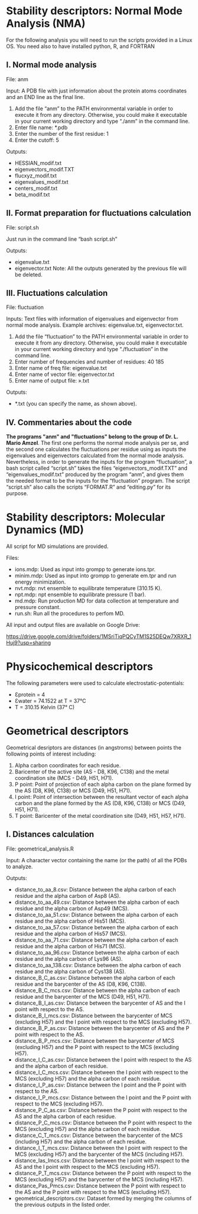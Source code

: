 # Stability descriptors: Normal Mode Analysis (NMA)

For the following analysis you will need to run the scripts provided in a Linux OS. You need also to have installed python, R, and FORTRAN

## I.	Normal mode analysis

File: anm

Input: A PDB file with just information about the protein atoms coordinates and an END line as the final line.

1.	Add the file “anm” to the PATH environmental variable in order to execute it from any directory. Otherwise, you could make it executable in your current working directory and type “./anm” in the command line.
2.	Enter file name: *.pdb
3.	Enter the number of the first residue: 1
4.	Enter the cutoff: 5
 
Outputs: 
-	HESSIAN_modif.txt
-	eigenvectors_modif.TXT
-	flucxyz_modif.txt
-	eigenvalues_modif.txt
-	centers_modif.txt
-	beta_modif.txt

## II.	Format preparation for fluctuations calculation

File: script.sh 

Just run in the command line “bash script.sh”

Outputs:
-	eigenvalue.txt
-	eigenvector.txt
Note: All the outputs generated by the previous file will be deleted.

## III.	Fluctuations calculation

File: fluctuation

Inputs: Text files with information of eigenvalues and eigenvector from normal mode analysis. Example archives: eigenvalue.txt, eigenvector.txt.

1.	Add the file “fluctuation” to the PATH environmental variable in order to execute it from any directory. Otherwise, you could make it executable in your current working directory and type “./fluctuation” in the command line.
2.	Enter number of frequencies and number of residues: 40 185
3.	Enter name of freq file: eigenvalue.txt
4.	Enter name of vector file: eigenvector.txt 
5.	Enter name of output file: ».txt
 
Outputs: 
-	*.txt (you can specify the name, as shown above).

## IV.	Commentaries about the code

**The programs "anm" and "fluctuations" belong to the group of Dr. L. Mario Amzel**. The first one performs the normal mode analysis per se, and the second one calculates the fluctuations per residue using as inputs the eigenvalues and eigenvectors calculated from the normal mode analysis. Nevertheless, in order to generate the inputs for the program “fluctuation”, a bash script called “script.sh” takes the files “eigenvectors_modif.TXT” and “eigenvalues_modif.txt” produced by the program “anm”, and gives them the needed format to be the inputs for the “fluctuation” program. The script “script.sh” also calls the scripts “FORMAT.R” and “editing.py” for its purpose.

# Stability descriptors: Molecular Dynamics (MD)

All script for MD simulations are provided. 

Files:
 -	ions.mdp: Used as input into grompp to generate ions.tpr.
 - 	minim.mdp: Used as input into grompp to generate em.tpr and run energy minimization.
 -	nvt.mdp: nvt ensemble to equilibrate temperature (310.15 K). 	
 -	npt.mdp: npt ensemble to equilibrate pressure (1 bar).
 -	md.mdp: Run production MD for data collection at temperature and pressure constant.
 -	run.sh: Run all the procedures to perfom MD.
 
 All input and output files are available on Google Drive:
 
 https://drive.google.com/drive/folders/1MSriTiqPQCyTM1S25DEQw7XRXR_1Huj9?usp=sharing
 
# Physicochemical descriptors

The following parameters were used to calculate electrostatic-potentials:
- Ɛprotein = 4 
- Ɛwater = 74.1522 at T = 37°C
- T = 310.15 Kelvin (37° C)


# Geometrical descriptors

Geometrical desriptors are distances (in angstroms) between points the following points of interest including:

1. Alpha carbon coordinates for each residue.
2. Baricenter of the active site (AS - D8, K96, C138) and the metal coordination site (MCS - D49, H51, H71).
3. P point: Point of projection of each alpha carbon on the plane formed by the AS (D8, K96, C138) or MCS (D49, H51, H71).
4. I point: Point of intersection between the resultant vector of each alpha carbon and the plane formed by the AS (D8, K96, C138) or MCS (D49, H51, H71).
5. T point: Baricenter of the metal coordination site (D49, H51, H57, H71).

## I.	Distances calculation

File: geometrical_analysis.R

Input: A character vector containing the name (or the path) of all the PDBs to analyze.
 
Outputs: 

-	distance_to_aa_8.csv: Distance between the alpha carbon of each residue and the alpha carbon of Asp8 (AS).
-	distance_to_aa_49.csv: Distance between the alpha carbon of each residue and the alpha carbon of Asp49 (MCS).
-	distance_to_aa_51.csv: Distance between the alpha carbon of each residue and the alpha carbon of His51 (MCS).
-	distance_to_aa_57.csv: Distance between the alpha carbon of each residue and the alpha carbon of His57 (MCS).
-	distance_to_aa_71.csv: Distance between the alpha carbon of each residue and the alpha carbon of His71 (MCS).
-	distance_to_aa_96.csv: Distance between the alpha carbon of each residue and the alpha carbon of Lys96 (AS).
-	distance_to_aa_138.csv: Distance between the alpha carbon of each residue and the alpha carbon of Cys138 (AS).
-	distance_B_C_as.csv: Distance between the alpha carbon of each residue and the barycenter of the AS (D8, K96, C138).
-	distance_B_C_mcs.csv: Distance between the alpha carbon of each residue and the barycenter of the MCS (D49, H51, H71).
-	distance_B_I_as.csv: Distance between the barycenter of AS and the I point with respect to the AS.
-	distance_B_I_mcs.csv: Distance between the barycenter of MCS (excluding H57) and the I point with respect to the MCS (excluding H57).
-	distance_B_P_as.csv: Distance between the barycenter of AS and the P point with respect to the AS.
-	distance_B_P_mcs.csv: Distance between the barycenter of MCS (excluding H57) and the P point with respect to the MCS (excluding H57).
-	distance_I_C_as.csv: Distance between the I point with respect to the AS and the alpha carbon of each residue.
-	distance_I_C_mcs.csv: Distance between the I point with respect to the MCS (excluding H57) and the alpha carbon of each residue.
-	distance_I_P_as.csv: Distance between the I point and the P point with respect to the AS.
-	distance_I_P_mcs.csv: Distance between the I point and the P point with respect to the MCS (excluding H57).
-	distance_P_C_as.csv: Distance between the P point with respect to the AS and the alpha carbon of each residue.
-	distance_P_C_mcs.csv: Distance between the P point with respect to the MCS (excluding H57) and the alpha carbon of each residue.
-	distance_C_T_mcs.csv: Distance between the barycenter of the MCS (including H57) and the alpha carbon of each residue.
-	distance_I_T_mcs.csv: Distance between the I point with respect to the MCS (excluding H57) and the barycenter of the MCS (including H57).
-	distance_Ias_Imcs.csv: Distance between the I point with respect to the AS and the I point with respect to the MCS (excluding H57). 
-	distance_P_T_mcs.csv: Distance between the P point with respect to the MCS (excluding H57) and the barycenter of the MCS (including H57).
-	distance_Pas_Pmcs.csv: Distance between the P point with respect to the AS and the P point with respect to the MCS (excluding H57).
-	geometrical_descriptors.csv: Dataset formed by merging the columns of the previous outputs in the listed order.

